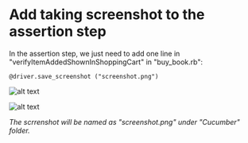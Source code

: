# Add taking screenshot to the assertion step

In the assertion step, we just need to add one line in "verifyItemAddedShownInShoppingCart" in "buy_book.rb":

`@driver.save_screenshot ("screenshot.png")`

![alt text](https://raw.githubusercontent.com/hy1984427/BDD-with-PageObject/master/images/AddScreenshot.png "Add screenshot")

![alt text](https://raw.githubusercontent.com/hy1984427/BDD-with-PageObject/master/images/Screenshot.png "Screenshot")

*The scrrenshot will be named as "screenshot.png" under "Cucumber" folder.*
